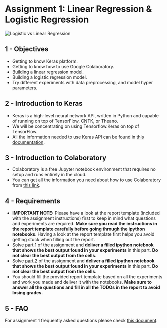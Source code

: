# Assignment 1: Linear Regression & Logistic Regression

![Logistic vs Linear Regression](Logistic-regression-and-linear-regression.jpg)

## 1 - Objectives

* Getting to know Keras platform.
* Getting to know how to use Google Colaboratory.
* Building a linear regression model.
* Building a logistic regression model.
* Try different experiments with data preprocessing, and model hyper parameters.

## 2 - Introduction to Keras

* Keras is a high-level neural network API, written in Python and capable of  running on top of TensorFlow, CNTK, or Theano.
* We will be concentrating on using Tensorflow.Keras on top of TensorFlow.
* All the information needed to use Keras API can be found in [this documentation](https://www.tensorflow.org/tutorials/).

## 3 - Introduction to Colaboratory

* Colaboratory is a free Jupyter notebook environment that requires no setup and runs entirely in the cloud.
* You can get all the information you need about how to use Colaboratory from [this link](https://colab.research.google.com/notebooks/welcome.ipynb).

## 4 - Requirements

* **IMPORTANT NOTE:** Please have a look at the report template (included with the assignment instructions) first to keep in mind what questions and experiments are required. **Make sure you read the instructions in the report template carefully before going through the ipython notebooks**. Having a look at the report template first helps you avoid getting stuck when filling out the report.
* Solve [part 1](lab1_part1.ipynb) of the assignment and **deliver a filled ipython notebook that shows the best output found in your experiments** in this part. **Do not clear the best output from the cells**.
* Solve [part 2](lab1_part2.ipynb) of the assignment and **deliver a filled ipython notebook that shows the best output found in your experiments** in this part. **Do not clear the best output from the cells**.
* You should fill the provided report template based on all the experiments and work you made and deliver it with the notebooks. **Make sure to answer all the questions and fill in all the TODOs in the report to avoid losing grades.**

## 5 - FAQ

For assignment 1 frequently asked questions please check [this document](FAQ.md).
